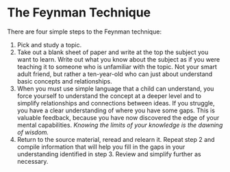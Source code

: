 # The Feynman Technique

There are four simple steps to the Feynman technique:

1. Pick and study a topic.
2. Take out a blank sheet of paper and write at the top the subject you want to learn. Write out what you know about the subject as if you were teaching it to someone who is unfamiliar with the topic. Not your smart adult friend, but rather a ten-year-old who can just about understand basic concepts and relationships.
3. When you must use simple language that a child can understand, you force yourself to understand the concept at a deeper level and to simplify relationships and connections between ideas. If you struggle, you have a clear understanding of where you have some gaps. This is valuable feedback, because you have now discovered the edge of your mental capabilities. *Knowing the limits of  your knowledge is the dawning of wisdom.*
4. Return to the source material, reread and relearn it. Repeat step 2 and compile information that will help you fill in the gaps in your understanding identified in step 3. Review and simplify further as necessary.